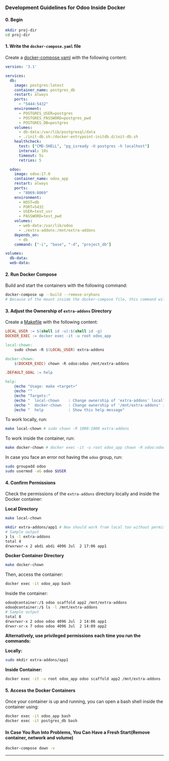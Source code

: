 ### Development Guidelines for Odoo Inside Docker

#### 0. Begin

```sh
mkdir proj-dir
cd proj-dir
```

#### 1. Write the `docker-compose.yaml` file

Create a [docker-compose.yaml](docker-compose.yaml) with the following content:

```yaml
version: '3.1'

services:
  db:
    image: postgres:latest
    container_name: postgres_db
    restart: always
    ports:
      - "5444:5432"
    environment:
      - POSTGRES_USER=postgres
      - POSTGRES_PASSWORD=postgres_pwd
      - POSTGRES_DB=postgres
    volumes:
      - db-data:/var/lib/postgresql/data
      - ./init-db.sh:/docker-entrypoint-initdb.d/init-db.sh
    healthcheck:
      test: ["CMD-SHELL", "pg_isready -U postgres -h localhost"]
      interval: 10s
      timeout: 5s
      retries: 5

  odoo:
    image: odoo:17.0
    container_name: odoo_app
    restart: always
    ports:
      - "8069:8069"
    environment:
      - HOST=db
      - PORT=5432
      - USER=test_usr
      - PASSWORD=test_pwd
    volumes:
      - web-data:/var/lib/odoo
      - ./extra-addons:/mnt/extra-addons
    depends_on:
      - db
    command: ["-i", "base", "-d", "project_db"]

volumes:
  db-data:
  web-data:
```

#### 2. Run Docker Compose

Build and start the containers with the following command:

```sh
docker-compose up --build --remove-orphans
# Because of the mount inside the docker-compose file, this command will create `extra-addons` dir inside `proj-dir`
```

#### 3. Adjust the Ownership of `extra-addons` Directory

Create a [Makefile](Makefile) with the following content:

```makefile
LOCAL_USER := $(shell id -u):$(shell id -g)
DOCKER_EXEC := docker exec -it -u root odoo_app

local-chown:
	sudo chown -R $(LOCAL_USER) extra-addons

docker-chown:
	$(DOCKER_EXEC) chown -R odoo:odoo /mnt/extra-addons

.DEFAULT_GOAL := help

help:
	@echo "Usage: make <target>"
	@echo ""
	@echo "Targets:"
	@echo "  local-chown    : Change ownership of 'extra-addons' locally"
	@echo "  docker-chown   : Change ownership of '/mnt/extra-addons' inside Docker container"
	@echo "  help           : Show this help message"
```

To work locally, run:

```sh
make local-chown # sudo chown -R 1000:1000 extra-addons
```

To work inside the container, run:

```sh
make docker-chown # docker exec -it -u root odoo_app chown -R odoo:odoo /mnt/extra-addons
```

In case you face an error not having the `odoo` group, run:

```sh
sudo groupadd odoo
sudo usermod -aG odoo $USER
```

#### 4. Confirm Permissions

Check the permissions of the `extra-addons` directory locally and inside the Docker container:

**Local Directory**

```sh
make local-chown

mkdir extra-addons/app1 # Now should work from local too without permission error
# Sample output
❯ ls -l extra-addons
total 4
drwxrwxr-x 2 abdi abdi 4096 Jul  2 17:06 app1
```

**Docker Container Directory**

```sh
make docker-chown
```

Then, access the container:

```sh
docker exec -it odoo_app bash
```

Inside the container:

```sh
odoo@container:/$ odoo scaffold app2 /mnt/extra-addons
odoo@container:/$ ls -l /mnt/extra-addons
# Sample output
total 8
drwxrwxr-x 2 odoo odoo 4096 Jul  2 14:06 app1
drwxr-xr-x 7 odoo odoo 4096 Jul  2 14:09 app2
```

**Alternatively, use privileged permissions each time you run the commands:**

**Locally:**

```sh
sudo mkdir extra-addons/app1
```

**Inside Container:**

```sh
docker exec -it -u root odoo_app odoo scaffold app2 /mnt/extra-addons
```

#### 5. Access the Docker Containers

Once your container is up and running, you can open a bash shell inside the container using:

```sh
docker exec -it odoo_app bash
docker exec -it postgres_db bash
```

#### In Case You Run Into Problems, You Can Have a Fresh Start(Remove container, network and volume)

```sh
docker-compose down -v
```

---